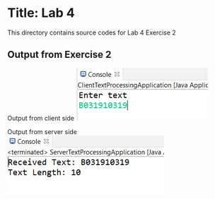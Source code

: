 # Title: Lab 4
This directory contains source codes for Lab 4 Exercise 2
## Output from Exercise 2


Output from client side
![image](https://github.com/khairunnisa981231/dadrepository/blob/main/workspace-dadlabs/TCP%20Based%20Text%20Processing/images/outputfromclient.PNG)


Output from server side
![image](https://github.com/khairunnisa981231/dadrepository/blob/main/workspace-dadlabs/TCP%20Based%20Text%20Processing/images/outputfromserver.PNG)
